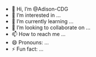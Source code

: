 - 👋 Hi, I’m @Adison-CDG
- 👀 I’m interested in ...
- 🌱 I’m currently learning ...
- 💞️ I’m looking to collaborate on ...
- 📫 How to reach me ...
- 😄 Pronouns: ...
- ⚡ Fun fact: ...

<!---
Adison-CDG/Adison-CDG is a ✨ special ✨ repository because its `README.md` (this file) appears on your GitHub profile.
You can click the Preview link to take a look at your changes.
--->
